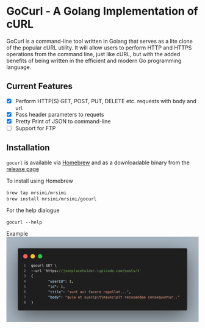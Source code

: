 # GoCurl - A Golang Implementation of cURL

GoCurl is a command-line tool written in Golang that serves as a lite clone of the popular cURL utility. It will allow users to perform HTTP and HTTPS operations from the command line, just like cURL, but with the added benefits of being written in the efficient and modern Go programming language.

## Current Features
- [x] Perform HTTP(S) GET, POST, PUT, DELETE etc. requests with body and url.
- [x] Pass header parameters to requets
- [x] Pretty Print of JSON to command-line
- [ ] Support for FTP

## Installation 

`gocurl` is available via [Homebrew](https://brew.sh/) and as a downloadable binary from the [release page](https://github.com/mrsimi/gocurl/releases)

To install using Homebrew 

```
brew tap mrsimi/mrsimi
brew install mrsimi/mrsimi/gocurl
```

For the help dialogue 
```
gocurl --help
```

Example 
![Screenshot of using the gocurl tool](assets/code.png)




